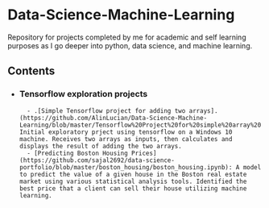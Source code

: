 # Data-Science-Machine-Learning
Repository for projects completed by me for academic and self learning purposes as I go deeper into python, data science, and machine learning.

## Contents

- ### Tensorflow exploration projects

        - .[Simple Tensorflow project for adding two arrays].(https://github.com/AlinLucian/Data-Science-Machine-Learning/blob/master/Tensorflow%20Project%20for%20simple%20array%20addition): Initial exploratory prject using tensorflow on a Windows 10 machine. Receives two arrays as inputs, then calculates and displays the result of adding the two arrays.
        - [Predicting Boston Housing Prices](https://github.com/sajal2692/data-science-portfolio/blob/master/boston_housing/boston_housing.ipynb): A model to predict the value of a given house in the Boston real estate market using various statistical analysis tools. Identified the best price that a client can sell their house utilizing machine learning.
